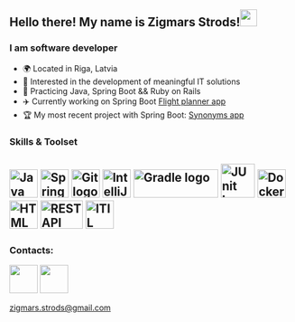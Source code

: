 ## Hello there! My name is Zigmars Strods!<img src="https://raw.githubusercontent.com/MartinHeinz/MartinHeinz/master/wave.gif" width="30px">
### I am software developer
- 🌍 Located in Riga, Latvia
- 👀 Interested in the development of meaningful IT solutions
- 🌱 Practicing Java, Spring Boot && Ruby on Rails
- ✈️ Currently working on Spring Boot [Flight planner app](https://github.com/zigmarsstrods/flight-planner)
- 🏆 My most recent project with Spring Boot: [Synonyms app](https://github.com/zigmarsstrods/synonyms-app) 
### Skills & Toolset
<img src="https://cdn.worldvectorlogo.com/logos/java.svg" alt="Java logo" width="50" height="50"/>  <img src="https://cdn.worldvectorlogo.com/logos/spring-3.svg" alt="Spring Boot logo" width="50" height="50"/>  <img src="https://cdn.worldvectorlogo.com/logos/git-icon.svg" alt="Git logo" width="50" height="50"/>  <img src="https://cdn.worldvectorlogo.com/logos/intellij-idea-1.svg" alt="IntelliJ IDEA logo" width="50" height="50"/>  <img src="https://cdn.worldvectorlogo.com/logos/gradle-1.svg" alt="Gradle logo" width="150" height="50"/>  <img src="https://avatars.githubusercontent.com/u/874086?s=200&v=4" alt="JUnit Logo" width="60" height="60"/>  <img src="https://cdn.worldvectorlogo.com/logos/docker.svg" alt="Docker Logo" width="50" height="50"/>  <img src="https://cdn.worldvectorlogo.com/logos/html-1.svg" alt="HTML Logo" width="50" height="50"/>  <img src="https://www.opc-router.com/wp-content/uploads/2020/04/icon_rest_webservice_600x400px-400x267.png" alt="REST API Logo" width="75" height="50"/>  <img src="https://gedvillo.com/wp-content/webpc-passthru.php?src=https://gedvillo.com/wp-content/uploads/2022/05/Untitled-design-8-1.png&nocache=1" alt="ITIL Logo" width="50" height="50"/>
---
### Contacts:
<p align="left"> <a href="https://www.facebook.com/zigmars.strods" target="_blank" rel="noreferrer"><img src="https://raw.githubusercontent.com/danielcranney/readme-generator/main/public/icons/socials/facebook.svg" width="50" height="50" /></a>  <a href="https://www.linkedin.com/in/zigmars-strods/" target="_blank" rel="noreferrer"><img src="https://raw.githubusercontent.com/danielcranney/readme-generator/main/public/icons/socials/linkedin.svg" width="50" height="50" /></a></p>

[zigmars.strods@gmail.com](mailto:zigmars.strods@gmail.com)
